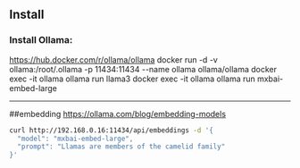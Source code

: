 ## Install
### Install Ollama:
https://hub.docker.com/r/ollama/ollama
docker run -d -v ollama:/root/.ollama -p 11434:11434 --name ollama ollama/ollama
docker exec -it ollama ollama run llama3
docker exec -it ollama ollama run mxbai-embed-large

----

##embedding
https://ollama.com/blog/embedding-models
```bash
curl http://192.168.0.16:11434/api/embeddings -d '{
  "model": "mxbai-embed-large",
  "prompt": "Llamas are members of the camelid family"
}'
```



